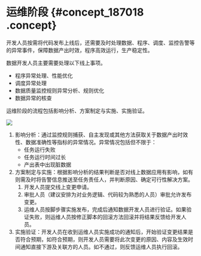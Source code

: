 # 运维阶段 {#concept_187018 .concept}

开发人员按需将代码发布上线后，还需要及时处理数据、程序、调度、监控告警等的异常事件，保障数据产出时效，程序高效运行，生产稳定性。

数据开发人员主要需要处理以下线上事项。

-   程序异常处理、性能优化
-   调度异常处理
-   数据质量监控规则异常分析、规则优化
-   数据异常的核查

运维阶段的流程包括影响分析、方案制定与实施、实施验证。

![](http://static-aliyun-doc.oss-cn-hangzhou.aliyuncs.com/assets/img/161076/155730844445106_zh-CN.png)

1.  影响分析：通过监控规则捕获、自主发现或其他方法获取关于数据产出时效性、数据准确性等指标的异常情况。异常情况包括但不限于：
    -   任务运行失败
    -   任务运行时间过长
    -   产出表中出现脏数据
2.  方案制定与实施：根据影响分析的结果判断是否对线上数据应用有影响，如有则需及时将告警信息推送至任务责任人，并判断原因、确定可行性解决方案。
    1.  开发人员提交线上变更申请。
    2.  审批人员（建议安排为对业务逻辑、代码较为熟悉的人员）审批允许发布变更。
    3.  运维人员按脚步骤实施发布，完成后通知数据开发人员进行验证。如果验证失败，则运维人员按修正脚本的回滚方法回滚并将结果反馈给开发人员。
3.  实施验证：开发人员在收到运维人员实施成功的通知后，开始验证变更结果是否符合预期，如符合预期，则开发人员需要将此次变更的原因、内容及生效时间通知直接下游及关联方的人员。如不通过，则反馈运维人员执行回滚。

